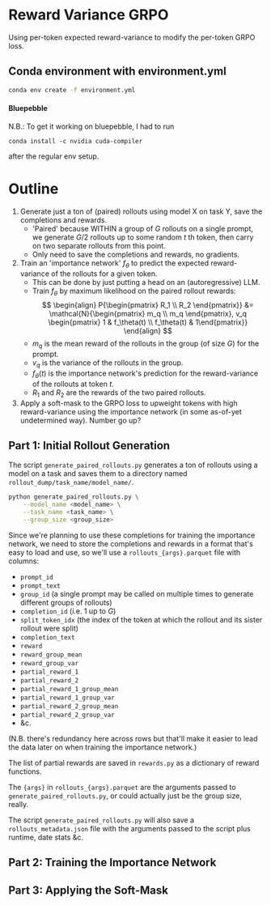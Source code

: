 # Reward Variance GRPO

Using per-token expected reward-variance to modify the per-token GRPO loss.

## Conda environment with environment.yml

```bash
conda env create -f environment.yml
```

#### Bluepebble

N.B.: To get it working on bluepebble, I had to run

```
conda install -c nvidia cuda-compiler
```

after the regular env setup.


# Outline

1. Generate just a ton of (paired) rollouts using model X on task Y, save the completions and rewards.
    - 'Paired' because WITHIN a group of $G$ rollouts on a single prompt, we generate $G/2$ rollouts up to some random $t$ th token, then carry on two separate rollouts from this point.
    - Only need to save the completions and rewards, no gradients.
2. Train an 'importance network' $f_\theta$ to predict the expected reward-variance of the rollouts for a given token.
    - This can be done by just putting a head on an (autoregressive) LLM.
    - Train $f_\theta$ by maximum likelihood on the paired rollout rewards:
    $$
    \begin{align}
    P{\begin{pmatrix} R_1 \\ R_2 \end{pmatrix}} &= 
    \mathcal{N}{\begin{pmatrix} m_q \\ m_q \end{pmatrix}, v_q \begin{pmatrix} 1 & f_\theta(t) \\ f_\theta(t) & 1\end{pmatrix}}
    \end{align}
    $$
    - $m_q$ is the mean reward of the rollouts in the group (of size $G$) for the prompt.
    - $v_q$ is the variance of the rollouts in the group.
    - $f_\theta(t)$ is the importance network's prediction for the reward-variance of the rollouts at token $t$.
    - $R_1$ and $R_2$ are the rewards of the two paired rollouts.
3. Apply a soft-mask to the GRPO loss to upweight tokens with high reward-variance using the importance network (in some as-of-yet undetermined way). Number go up?


## Part 1: Initial Rollout Generation

The script `generate_paired_rollouts.py` generates a ton of rollouts using a model on a task and saves them to a directory named `rollout_dump/task_name/model_name/`.

```bash
python generate_paired_rollouts.py \
    --model_name <model_name> \
    --task_name <task_name> \
    --group_size <group_size>
```

Since we're planning to use these completions for training the importance network, we need to store the completions and rewards in a format that's easy to load and use, so we'll use a `rollouts_{args}.parquet` file with columns:

- `prompt_id`
- `prompt_text`
- `group_id` (a single prompt may be called on multiple times to generate different groups of rollouts)
- `completion_id` (i.e. 1 up to $G$)
- `split_token_idx` (the index of the token at which the rollout and its sister rollout were split)
- `completion_text`
- `reward`
- `reward_group_mean`
- `reward_group_var`
- `partial_reward_1`
- `partial_reward_2`
- `partial_reward_1_group_mean`
- `partial_reward_1_group_var`
- `partial_reward_2_group_mean`
- `partial_reward_2_group_var`
- &c.

(N.B. there's redundancy here across rows but that'll make it easier to lead the data later on when training the importance network.)

The list of partial rewards are saved in `rewards.py` as a dictionary of reward functions.

The `{args}` in `rollouts_{args}.parquet` are the arguments passed to `generate_paired_rollouts.py`, or could actually just be the group size, really.

The script `generate_paired_rollouts.py` will also save a `rollouts_metadata.json` file with the arguments passed to the script plus runtime, date stats &c.

## Part 2: Training the Importance Network

## Part 3: Applying the Soft-Mask


